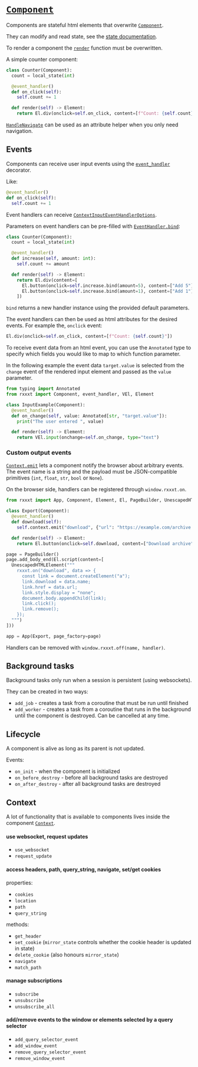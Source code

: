 # [`Component`](./api.md#rxxxt.component.Component)

Components are stateful html elements that overwrite [`Component`](./api.md#rxxxt.component.Component).

They can modify and read state, see the [state documentation](./state.md#with-components).

To render a component the [`render`](./api.md#rxxxt.component.Component.render) function must be overwritten.

A simple counter component:
```python
class Counter(Component):
  count = local_state(int)

  @event_handler()
  def on_click(self):
    self.count += 1

  def render(self) -> Element:
    return El.div(onclick=self.on_click, content=[f"Count: {self.count}"])
```

[`HandleNavigate`](./api.md#rxxxt.component.HandleNavigate) can be used as an attribute helper when you only need navigation.

## Events
Components can receive user input events using the [`event_handler`](./api.md#rxxxt.component.event_handler) decorator.

Like:
```python
@event_handler()
def on_click(self):
  self.count += 1
```

Event handlers can receive [`ContextInputEventHandlerOptions`](./api.md#rxxxt.events.ContextInputEventHandlerOptions).

Parameters on event handlers can be pre-filled with [`EventHandler.bind`](./api.md#rxxxt.component.EventHandler.bind):
```python
class Counter(Component):
  count = local_state(int)

  @event_handler()
  def increase(self, amount: int):
    self.count += amount

  def render(self) -> Element:
    return El.div(content=[
      El.button(onclick=self.increase.bind(amount=5), content=["Add 5"]),
      El.button(onclick=self.increase.bind(amount=1), content=["Add 1"]),
    ])
```
`bind` returns a new handler instance using the provided default parameters.

The event handlers can then be used as html attributes for the desired events. For example the, `onclick` event:
```python
El.div(onclick=self.on_click, content=[f"Count: {self.count}"])
```

To receive event data from an html event, you can use the `Annotated` type to specify which fields you would like to map to which function parameter.

In the following example the event data `target.value` is selected from the `change` event of the rendered input element and passed as the `value` parameter.

```python
from typing import Annotated
from rxxxt import Component, event_handler, VEl, Element

class InputExample(Component):
  @event_handler()
  def on_change(self, value: Annotated[str, "target.value"]):
    print("The user entered ", value)

  def render(self) -> Element:
    return VEl.input(onchange=self.on_change, type="text")
```

### Custom output events
[`Context.emit`](./api.md#rxxxt.execution.Context.emit) lets a component notify the browser about arbitrary events.
The event name is a string and the payload must be JSON-compatible primitives (`int`, `float`, `str`, `bool` or `None`).

On the browser side, handlers can be registered through `window.rxxxt.on`.

```python
from rxxxt import App, Component, Element, El, PageBuilder, UnescapedHTMLElement, event_handler

class Export(Component):
  @event_handler()
  def download(self):
    self.context.emit("download", {"url": "https://example.com/archive.zip", "name": "archive.zip"})

  def render(self) -> Element:
    return El.button(onclick=self.download, content=["Download archive"])

page = PageBuilder()
page.add_body_end(El.script(content=[
  UnescapedHTMLElement("""
    rxxxt.on("download", data => {
      const link = document.createElement("a");
      link.download = data.name;
      link.href = data.url;
      link.style.display = "none";
      document.body.appendChild(link);
      link.click();
      link.remove();
    });
  """)
]))

app = App(Export, page_factory=page)
```

Handlers can be removed with `window.rxxxt.off(name, handler)`.

## Background tasks
Background tasks only run when a session is persistent (using websockets).

They can be created in two ways:

- `add_job` - creates a task from a coroutine that must be run until finished
- `add_worker` - creates a task from a coroutine that runs in the background until the component is destroyed. Can be cancelled at any time.


## Lifecycle
A component is alive as long as its parent is not updated.

Events:

- `on_init` - when the component is initialized
- `on_before_destroy` - before all background tasks are destroyed
- `on_after_destroy` - after all background tasks are destroyed

## Context
A lot of functionality that is available to components lives inside the component [`Context`](./api.md#rxxxt.execution.Context).

#### use websocket, request updates
- `use_websocket`
- `request_update`

#### access headers, path, query_string, navigate, set/get cookies
properties:

- `cookies`
- `location`
- `path`
- `query_string`

methods:

- `get_header`
- `set_cookie` (`mirror_state` controls whether the cookie header is updated in state)
- `delete_cookie` (also honours `mirror_state`)
- `navigate`
- `match_path`

#### manage subscriptions
- `subscribe`
- `unsubscribe`
- `unsubscribe_all`

#### add/remove events to the window or elements selected by a query selector
- `add_query_selector_event`
- `add_window_event`
- `remove_query_selector_event`
- `remove_window_event`
